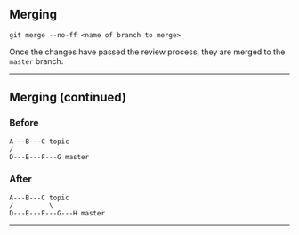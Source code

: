 
## Merging

`git merge --no-ff <name of branch to merge>`

Once the changes have passed the review process, they are merged to the `master` branch.

---

## Merging (continued)

### Before

```
A---B---C topic
/
D---E---F---G master
```

### After
```
A---B---C topic
/         \
D---E---F---G---H master
```
---
